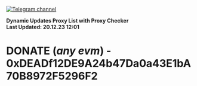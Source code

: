 [![Telegram channel](https://img.shields.io/endpoint?url=https://runkit.io/damiankrawczyk/telegram-badge/branches/master?url=https://t.me/n4z4v0d)](https://t.me/n4z4v0d) 

**Dynamic Updates Proxy List with Proxy Checker**  
**Last Updated: 20.12.23 12:01**

# DONATE (_any evm_) - 0xDEADf12DE9A24b47Da0a43E1bA70B8972F5296F2
